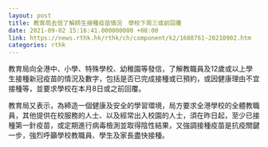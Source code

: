 ```yaml
---
layout: post
title: 教育局去信了解師生接種疫苗情況　學校下周三或前回覆
date: 2021-09-02 15:16:41.000000000 +08:00
link: https://news.rthk.hk/rthk/ch/component/k2/1608761-20210902.htm
categories: rthk
---
```


教育局向全港中、小學、特殊學校、幼稚園等發信，了解教職員及12歲或以上學生接種新冠疫苗的情況及數字，包括是否已完成接種或已預約，或因健康理由不宜接種等，並要求學校在本月8日或之前回覆。

教育局又表示，為締造一個健康及安全的學習環境，局方要求全港學校的全體教職員，其他提供在校服務的人士、以及經常出入校園的人士，須在昨日起，至少已接種第一針疫苗，或定期進行病毒檢測並取得陰性結果，又強調接種疫苗是抗疫關鍵一步，強烈呼籲學校教職員、學生及家長盡快接種。
